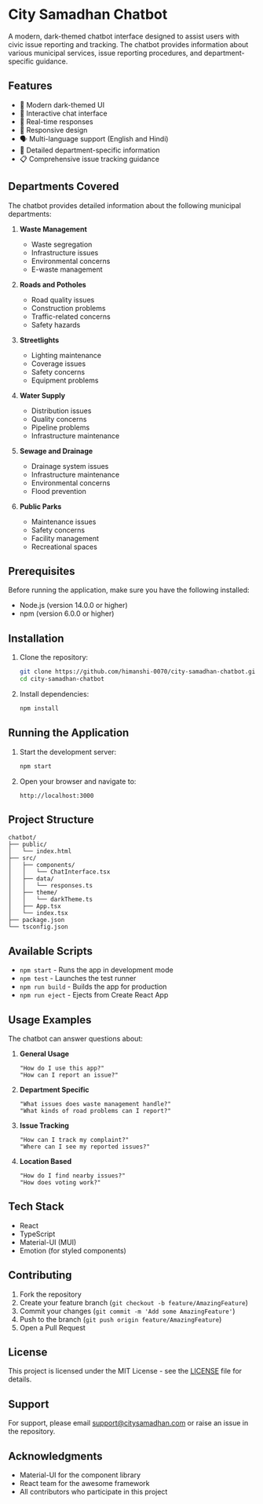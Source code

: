 # City Samadhan Chatbot

A modern, dark-themed chatbot interface designed to assist users with civic issue reporting and tracking. The chatbot provides information about various municipal services, issue reporting procedures, and department-specific guidance.

## Features

- 🌙 Modern dark-themed UI
- 💬 Interactive chat interface
- 🔄 Real-time responses
- 📱 Responsive design
- 🗣️ Multi-language support (English and Hindi)
- 🏢 Detailed department-specific information
- 📋 Comprehensive issue tracking guidance

## Departments Covered

The chatbot provides detailed information about the following municipal departments:

1. **Waste Management**
   - Waste segregation
   - Infrastructure issues
   - Environmental concerns
   - E-waste management

2. **Roads and Potholes**
   - Road quality issues
   - Construction problems
   - Traffic-related concerns
   - Safety hazards

3. **Streetlights**
   - Lighting maintenance
   - Coverage issues
   - Safety concerns
   - Equipment problems

4. **Water Supply**
   - Distribution issues
   - Quality concerns
   - Pipeline problems
   - Infrastructure maintenance

5. **Sewage and Drainage**
   - Drainage system issues
   - Infrastructure maintenance
   - Environmental concerns
   - Flood prevention

6. **Public Parks**
   - Maintenance issues
   - Safety concerns
   - Facility management
   - Recreational spaces

## Prerequisites

Before running the application, make sure you have the following installed:
- Node.js (version 14.0.0 or higher)
- npm (version 6.0.0 or higher)

## Installation

1. Clone the repository:
   ```bash
   git clone https://github.com/himanshi-0070/city-samadhan-chatbot.git
   cd city-samadhan-chatbot
   ```

2. Install dependencies:
   ```bash
   npm install
   ```

## Running the Application

1. Start the development server:
   ```bash
   npm start
   ```

2. Open your browser and navigate to:
   ```
   http://localhost:3000
   ```

## Project Structure

```
chatbot/
├── public/
│   └── index.html
├── src/
│   ├── components/
│   │   └── ChatInterface.tsx
│   ├── data/
│   │   └── responses.ts
│   ├── theme/
│   │   └── darkTheme.ts
│   ├── App.tsx
│   └── index.tsx
├── package.json
└── tsconfig.json
```

## Available Scripts

- `npm start` - Runs the app in development mode
- `npm test` - Launches the test runner
- `npm run build` - Builds the app for production
- `npm run eject` - Ejects from Create React App

## Usage Examples

The chatbot can answer questions about:

1. **General Usage**
   ```
   "How do I use this app?"
   "How can I report an issue?"
   ```

2. **Department Specific**
   ```
   "What issues does waste management handle?"
   "What kinds of road problems can I report?"
   ```

3. **Issue Tracking**
   ```
   "How can I track my complaint?"
   "Where can I see my reported issues?"
   ```

4. **Location Based**
   ```
   "How do I find nearby issues?"
   "How does voting work?"
   ```

## Tech Stack

- React
- TypeScript
- Material-UI (MUI)
- Emotion (for styled components)

## Contributing

1. Fork the repository
2. Create your feature branch (`git checkout -b feature/AmazingFeature`)
3. Commit your changes (`git commit -m 'Add some AmazingFeature'`)
4. Push to the branch (`git push origin feature/AmazingFeature`)
5. Open a Pull Request

## License

This project is licensed under the MIT License - see the [LICENSE](LICENSE) file for details.

## Support

For support, please email support@citysamadhan.com or raise an issue in the repository.

## Acknowledgments

- Material-UI for the component library
- React team for the awesome framework
- All contributors who participate in this project
